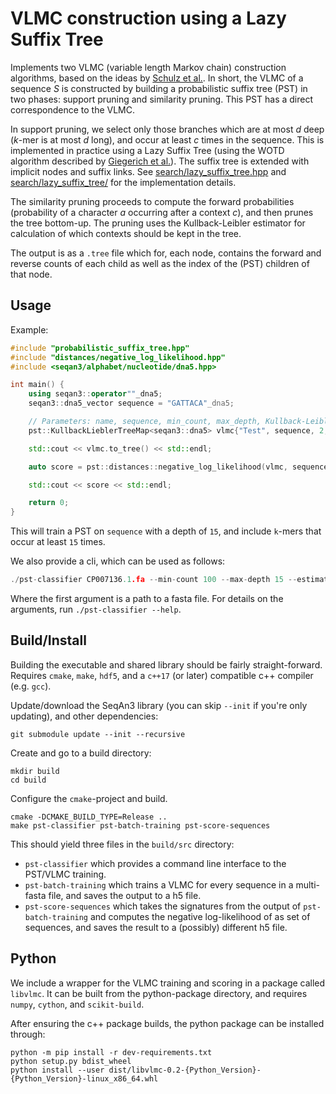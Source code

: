 # VLMC construction using a Lazy Suffix Tree

Implements two VLMC (variable length Markov chain) construction algorithms, based on the ideas by [Schulz et al.](https://doi.org/10.1007/978-3-540-87361-7_26). In short, the VLMC of a sequence _S_ is constructed by building a probabilistic suffix tree (PST) in two phases: support pruning and similarity pruning. This PST has a direct correspondence to the VLMC.

In support pruning, we select only those branches which are at most _d_ deep (_k_-mer is at most _d_ long), and occur at least _c_ times in the sequence. This is implemented in practice using a Lazy Suffix Tree (using the WOTD algorithm described by [Giegerich et al.](https://doi.org/10.1002/spe.535)). The suffix tree is extended with implicit nodes and suffix links. See [search/lazy_suffix_tree.hpp](src/search/lazy_suffix_tree.hpp) and [search/lazy_suffix_tree/](src/search/lazy_suffix_tree/) for the implementation details.

The similarity pruning proceeds to compute the forward probabilities (probability of a character _a_ occurring after a context _c_), and then prunes the tree bottom-up. The pruning uses the Kullback-Leibler estimator for calculation of which contexts should be kept in the tree.

The output is as a `.tree` file which for, each node, contains the forward and reverse counts of each child as well as the index of the (PST) children of that node.

## Usage

Example:

```cpp
#include "probabilistic_suffix_tree.hpp"
#include "distances/negative_log_likelihood.hpp"
#include <seqan3/alphabet/nucleotide/dna5.hpp>

int main() {
    using seqan3::operator""_dna5;
    seqan3::dna5_vector sequence = "GATTACA"_dna5;

    // Parameters: name, sequence, min_count, max_depth, Kullback-Leibler threshold, parallel, parallel-depth
    pst::KullbackLieblerTreeMap<seqan3::dna5> vlmc{"Test", sequence, 2, 3, 3.9075, true, 2};

    std::cout << vlmc.to_tree() << std::endl;

    auto score = pst::distances::negative_log_likelihood(vlmc, sequence);

    std::cout << score << std::endl;

    return 0;
}
```


This will train a PST on `sequence` with a depth of `15`, and include `k`-mers that occur at least `15` times.

We also provide a cli, which can be used as follows:

```cpp
./pst-classifier CP007136.1.fa --min-count 100 --max-depth 15 --estimator "KL" --theshold 3.9075 --multi-core --parallel-depth 2
```

Where the first argument is a path to a fasta file.  For details on the arguments, run `./pst-classifier --help`.

## Build/Install

Building the executable and shared library should be fairly straight-forward.  Requires `cmake`, `make`, `hdf5`, and a `c++17` (or later) compatible c++ compiler (e.g. `gcc`).

Update/download the SeqAn3 library (you can skip `--init` if you're only updating), and other dependencies:

```shell script
git submodule update --init --recursive
```

Create and go to a build directory:

```shell script
mkdir build
cd build
```

Configure the `cmake`-project and build.

```shell script
cmake -DCMAKE_BUILD_TYPE=Release ..
make pst-classifier pst-batch-training pst-score-sequences
```

This should yield three files in the `build/src` directory:

* `pst-classifier` which provides a command line interface to the PST/VLMC training.
* `pst-batch-training` which trains a VLMC for every sequence in a multi-fasta file, and saves the output to a h5 file.
* `pst-score-sequences` which takes the signatures from the output of `pst-batch-training` and computes the negative log-likelihood of as set of sequences, and saves the result to a (possibly) different h5 file.

## Python

We include a wrapper for the VLMC training and scoring in a package called `libvlmc`.
It can be built from the python-package directory, and requires `numpy`, `cython`, and `scikit-build`.

After ensuring the c++ package builds, the python package can be installed through:

```shell script
python -m pip install -r dev-requirements.txt
python setup.py bdist_wheel
python install --user dist/libvlmc-0.2-{Python_Version}-{Python_Version}-linux_x86_64.whl
```
